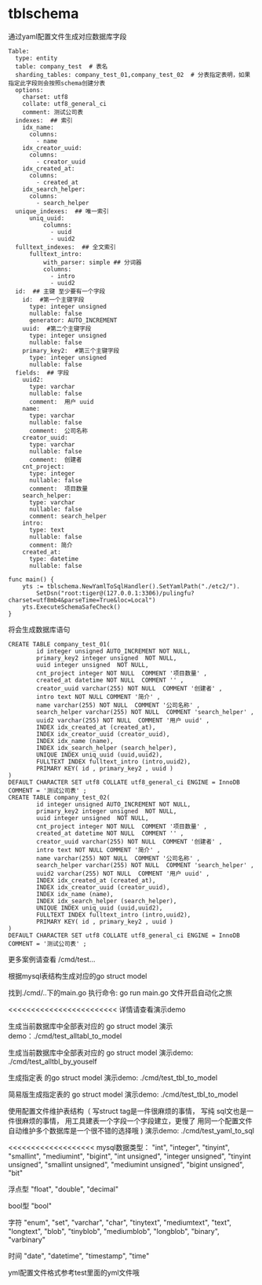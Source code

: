 # tblschema
通过yaml配置文件生成对应数据库字段
```
Table:
  type: entity
  table: company_test  # 表名
  sharding_tables: company_test_01,company_test_02  # 分表指定表明，如果指定此字段则会按照schema创建分表
  options:
    charset: utf8
    collate: utf8_general_ci
    comment: 测试公司表
  indexes:  ## 索引
    idx_name:
      columns:
        - name
    idx_creator_uuid:
      columns:
        - creator_uuid
    idx_created_at:
      columns:
        - created_at
    idx_search_helper:
      columns:
        - search_helper
  unique_indexes:  ## 唯一索引
      uniq_uuid:
          columns: 
            - uuid 
            - uuid2
  fulltext_indexes:  ## 全文索引
      fulltext_intro:
          with_parser: simple ## 分词器
          columns: 
            - intro 
            - uuid2
  id:  ## 主键 至少要有一个字段
    id:  #第一个主键字段
      type: integer unsigned
      nullable: false
      generator: AUTO_INCREMENT
    uuid:  #第二个主键字段
      type: integer unsigned
      nullable: false
    primary_key2:  #第三个主键字段
      type: integer unsigned
      nullable: false
  fields:  ## 字段
    uuid2:
      type: varchar
      nullable: false
      comment:  用户 uuid
    name:
      type: varchar
      nullable: false
      comment:  公司名称
    creator_uuid:
      type: varchar
      nullable: false
      comment:  创建者
    cnt_project:
      type: integer
      nullable: false
      comment:  项目数量
    search_helper:
      type: varchar
      nullable: false
      comment: search_helper
    intro:
      type: text
      nullable: false
      comment: 简介
    created_at:
      type: datetime
      nullable: false
```
```
func main() {
	yts := tblschema.NewYamlToSqlHandler().SetYamlPath("./etc2/").
		SetDsn("root:tiger@(127.0.0.1:3306)/pulingfu?charset=utf8mb4&parseTime=True&loc=Local")
	yts.ExecuteSchemaSafeCheck()
}
```
将会生成数据库语句
```
CREATE TABLE company_test_01(
        id integer unsigned AUTO_INCREMENT NOT NULL,
        primary_key2 integer unsigned  NOT NULL,
        uuid integer unsigned  NOT NULL,
        cnt_project integer NOT NULL  COMMENT '项目数量' ,
        created_at datetime NOT NULL  COMMENT '' ,
        creator_uuid varchar(255) NOT NULL  COMMENT '创建者' ,
        intro text NOT NULL COMMENT '简介' ,
        name varchar(255) NOT NULL  COMMENT '公司名称' ,
        search_helper varchar(255) NOT NULL  COMMENT 'search_helper' ,
        uuid2 varchar(255) NOT NULL  COMMENT '用户 uuid' ,
        INDEX idx_created_at (created_at),
        INDEX idx_creator_uuid (creator_uuid),
        INDEX idx_name (name),
        INDEX idx_search_helper (search_helper),
        UNIQUE INDEX uniq_uuid (uuid,uuid2),
        FULLTEXT INDEX fulltext_intro (intro,uuid2),
        PRIMARY KEY( id , primary_key2 , uuid )
)
DEFAULT CHARACTER SET utf8 COLLATE utf8_general_ci ENGINE = InnoDB  COMMENT = '测试公司表' ;
CREATE TABLE company_test_02(
        id integer unsigned AUTO_INCREMENT NOT NULL,
        primary_key2 integer unsigned  NOT NULL,
        uuid integer unsigned  NOT NULL,
        cnt_project integer NOT NULL  COMMENT '项目数量' ,
        created_at datetime NOT NULL  COMMENT '' ,
        creator_uuid varchar(255) NOT NULL  COMMENT '创建者' ,
        intro text NOT NULL COMMENT '简介' ,
        name varchar(255) NOT NULL  COMMENT '公司名称' ,
        search_helper varchar(255) NOT NULL  COMMENT 'search_helper' ,
        uuid2 varchar(255) NOT NULL  COMMENT '用户 uuid' ,
        INDEX idx_created_at (created_at),
        INDEX idx_creator_uuid (creator_uuid),
        INDEX idx_name (name),
        INDEX idx_search_helper (search_helper),
        UNIQUE INDEX uniq_uuid (uuid,uuid2),
        FULLTEXT INDEX fulltext_intro (intro,uuid2),
        PRIMARY KEY( id , primary_key2 , uuid )
)
DEFAULT CHARACTER SET utf8 COLLATE utf8_general_ci ENGINE = InnoDB  COMMENT = '测试公司表' ;
```

更多案例请查看 /cmd/test...

根据mysql表结构生成对应的go struct model

找到./cmd/..下的main.go  执行命令: go  run main.go 文件开启自动化之旅

<<<<<<<<<<<<<<<<<<<<<<<<
详情请查看演示demo

生成当前数据库中全部表对应的 go struct model
演示demo：./cmd/test_alltabl_to_model  

生成当前数据库中全部表对应的 go struct model
演示demo: ./cmd/test_alltbl_by_youself

生成指定表 的go struct model
演示demo: ./cmd/test_tbl_to_model

简易版生成指定表的 go struct model
演示demo: ./cmd/test_tbl_to_model

使用配置文件维护表结构（
    写struct tag是一件很麻烦的事情，
    写纯 sql文也是一件很麻烦的事情，
    用工具建表一个字段一个字段建立，更慢了
    用同一个配置文件自动维护多个数据库是一个很不错的选择哦
)
演示demo: ./cmd/test_yaml_to_sql

>>>>>>>>>>>>>>>>>>>>>>>>




<<<<<<<<<<<<<<<<<<<
mysql数据类型：
"int",
"integer", 
"tinyint",
"smallint",
"mediumint", 
"bigint",
"int unsigned", 
"integer unsigned", 
"tinyint unsigned", 
"smallint unsigned",
"mediumint unsigned", 
"bigint unsigned", 
"bit"

浮点型
"float", 
"double",
"decimal"

bool型
"bool"

字符
"enum", 
"set", 
"varchar", 
"char", 
"tinytext",
"mediumtext", 
"text", 
"longtext", 
"blob", 
"tinyblob",
"mediumblob", 
"longblob", 
"binary", 
"varbinary"

时间
"date", 
"datetime", 
"timestamp", 
"time"
>>>>>>>>>>>>>>>>>>>


yml配置文件格式参考test里面的yml文件哦

